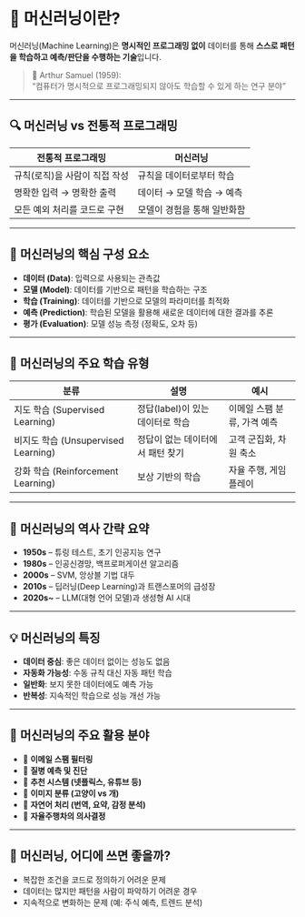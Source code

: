 # 🤖 머신러닝이란?

머신러닝(Machine Learning)은 **명시적인 프로그래밍 없이** 데이터를 통해 **스스로 패턴을 학습하고 예측/판단을 수행하는 기술**입니다.

> 📌 Arthur Samuel (1959):  
> “컴퓨터가 명시적으로 프로그래밍되지 않아도 학습할 수 있게 하는 연구 분야”

---

## 🔍 머신러닝 vs 전통적 프로그래밍

| 전통적 프로그래밍 | 머신러닝 |
|------------------|---------|
| 규칙(로직)을 사람이 직접 작성 | 규칙을 데이터로부터 학습 |
| 명확한 입력 → 명확한 출력 | 데이터 → 모델 학습 → 예측 |
| 모든 예외 처리를 코드로 구현 | 모델이 경험을 통해 일반화함 |

---

## 🧠 머신러닝의 핵심 구성 요소

- **데이터 (Data)**: 입력으로 사용되는 관측값
- **모델 (Model)**: 데이터를 기반으로 패턴을 학습하는 구조
- **학습 (Training)**: 데이터를 기반으로 모델의 파라미터를 최적화
- **예측 (Prediction)**: 학습된 모델을 활용해 새로운 데이터에 대한 결과를 추론
- **평가 (Evaluation)**: 모델 성능 측정 (정확도, 오차 등)

---

## 🧭 머신러닝의 주요 학습 유형

| 분류 | 설명 | 예시 |
|------|------|------|
| 지도 학습 (Supervised Learning) | 정답(label)이 있는 데이터로 학습 | 이메일 스팸 분류, 가격 예측 |
| 비지도 학습 (Unsupervised Learning) | 정답이 없는 데이터에서 패턴 찾기 | 고객 군집화, 차원 축소 |
| 강화 학습 (Reinforcement Learning) | 보상 기반의 학습 | 자율 주행, 게임 플레이 |

---

## 📜 머신러닝의 역사 간략 요약

- **1950s** – 튜링 테스트, 초기 인공지능 연구
- **1980s** – 인공신경망, 백프로퍼게이션 알고리즘
- **2000s** – SVM, 앙상블 기법 대두
- **2010s** – 딥러닝(Deep Learning)과 트랜스포머의 급성장
- **2020s~** – LLM(대형 언어 모델)과 생성형 AI 시대

---

## 💡 머신러닝의 특징

- **데이터 중심**: 좋은 데이터 없이는 성능도 없음
- **자동화 가능성**: 수동 규칙 대신 자동 패턴 학습
- **일반화**: 보지 못한 데이터에도 예측 가능
- **반복성**: 지속적인 학습으로 성능 개선 가능

---

## 🏁 머신러닝의 주요 활용 분야

- 🎯 **이메일 스팸 필터링**
- 🏥 **질병 예측 및 진단**
- 🛒 **추천 시스템 (넷플릭스, 유튜브 등)**
- 📸 **이미지 분류 (고양이 vs 개)**
- 💬 **자연어 처리 (번역, 요약, 감정 분석)**
- 🚗 **자율주행차의 의사결정**

---

## 🧩 머신러닝, 어디에 쓰면 좋을까?

- 복잡한 조건을 코드로 정의하기 어려운 문제
- 데이터는 많지만 패턴을 사람이 파악하기 어려운 경우
- 지속적으로 변화하는 문제 (예: 주식 예측, 트렌드 분석)
